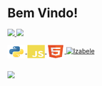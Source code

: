 
<div>
  <h1>Bem Vindo!</h1>
  <a href="https://github.com/Izabele-Cristina">
    <img height="180cm" src="https://github-readme-stats.vercel.app/api?username=Izabele-Cristina&show_icons=true&theme=aura_dark&include_all_commits=true&count_private=true"/>
    <img height="180cm" src="https://github-readme-stats.vercel.app/api/top-langs/?username=Izabele-Cristina&layout=compact&langs_count=16&theme=aura_dark"/>
</div>
  
  <div style="display: inline_block"><br>
    <img align="center" alt="Iza-Python" height="30" width="40" src="https://raw.githubusercontent.com/devicons/devicon/master/icons/python/python-original.svg">
    <img align="center" alt="Iza-Js" height="30" width="40" src="https://raw.githubusercontent.com/devicons/devicon/master/icons/javascript/javascript-plain.svg">
    <img align="center" alt="Iza-HTML" height="30" width="40" src="https://raw.githubusercontent.com/devicons/devicon/master/icons/html5/html5-original.svg">
    <img align="rigt" alt="Izabele" src="https://cdn.discordapp.com/attachments/79538919417397249/825430589581688872hi.gif">
  </div>
  
  
  ##
  
  <div>
    <a ref="https://instagram.com/izabele__cristina__" target="_blank"><img src="https://img.shields.io/badge/Instagram-E4405F?style=for-the-badge&logo=instagram&logoColor=white" target="_blank"></a>
  <div>
